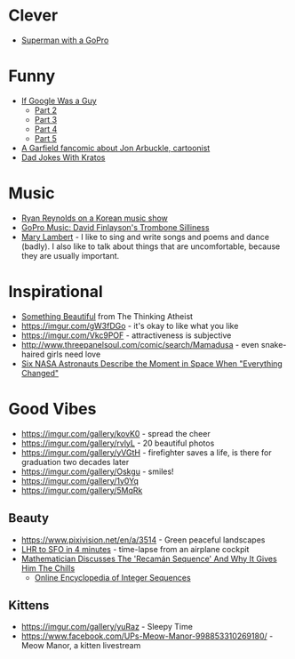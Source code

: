 <!-- TITLE: Bookmarks -->
<!-- SUBTITLE: A quick summary of Bookmarks -->

# Clever
* [Superman with a GoPro](https://www.youtube.com/watch?v=H0Ib9SwC7EI)
# Funny
* [If Google Was a Guy](https://www.youtube.com/watch?v=YuOBzWF0Aws)
  * [Part 2](https://www.youtube.com/watch?v=B759dzymyoc)
  * [Part 3](https://www.youtube.com/watch?v=yJD1Iwy5lUY)
  * [Part 4](https://www.youtube.com/watch?v=ANzNCpsXrK4)
  * [Part 5](https://www.youtube.com/watch?v=9ze87zQFSak)
* [A Garfield fancomic about Jon Arbuckle, cartoonist](http://galesaur.com/portfolio/jon/)
* [Dad Jokes With Kratos](https://www.youtube.com/watch?v=PWwvR6cSH4o)
# Music
* [Ryan Reynolds on a Korean music show](https://digg.com/2018/ryan-reynolds-unicorn-singing)
* [GoPro Music: David Finlayson's Trombone Silliness](https://www.youtube.com/watch?v=rNdXezVKeOA)
* [Mary Lambert](http://marylambertsings.com/) - I like to sing and write songs and poems and dance (badly).
I also like to talk about things that are uncomfortable, because they are usually important.
# Inspirational
* [Something Beautiful](https://www.youtube.com/watch?v=L6IPFyHEv3o) from The Thinking Atheist
* https://imgur.com/gW3fDGo - it's okay to like what you like
* https://imgur.com/Vkc9POF - attractiveness is subjective
* http://www.threepanelsoul.com/comic/search/Mamadusa - even snake-haired girls need love
* [Six NASA Astronauts Describe the Moment in Space When "Everything Changed"](https://www.inverse.com/article/42902-nasa-astronauts-describe-overview-effect-everything-changed)
# Good Vibes
* https://imgur.com/gallery/kovK0 - spread the cheer
* https://imgur.com/gallery/rvlyL - 20 beautiful photos
* https://imgur.com/gallery/yVGtH - firefighter saves a life, is there for graduation two decades later
* https://imgur.com/gallery/Oskgu - smiles!
* https://imgur.com/gallery/1y0Yq
* https://imgur.com/gallery/5MqRk
## Beauty
* https://www.pixivision.net/en/a/3514 - Green peaceful landscapes
* [LHR to SFO in 4 minutes](https://www.youtube.com/watch?v=CwQ_DVtOESI) - time-lapse from an airplane cockpit
* [Mathematician Discusses The 'Recamán Sequence' And Why It Gives Him The Chills](https://digg.com/video/recaman-sequence-explained)
  * [Online Encyclopedia of Integer Sequences](https://oeis.org)

## Kittens
* https://imgur.com/gallery/yuRaz - Sleepy Time
* https://www.facebook.com/UPs-Meow-Manor-998853310269180/ - Meow Manor, a kitten livestream
